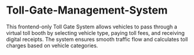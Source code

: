 # Toll-Gate-Management-System
This frontend-only Toll Gate System allows vehicles to pass through a virtual toll booth by selecting vehicle type, paying toll fees, and receiving digital receipts. The system ensures smooth traffic flow and calculates toll charges based on vehicle categories.
